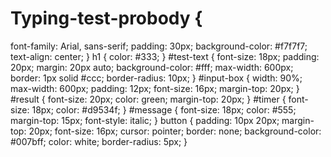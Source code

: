 # Typing-test-probody {
  font-family: Arial, sans-serif;
  padding: 30px;
  background-color: #f7f7f7;
  text-align: center;
}
h1 {
  color: #333;
}
#test-text {
  font-size: 18px;
  padding: 20px;
  margin: 20px auto;
  background-color: #fff;
  max-width: 600px;
  border: 1px solid #ccc;
  border-radius: 10px;
}
#input-box {
  width: 90%;
  max-width: 600px;
  padding: 12px;
  font-size: 16px;
  margin-top: 20px;
}
#result {
  font-size: 20px;
  color: green;
  margin-top: 20px;
}
#timer {
  font-size: 18px;
  color: #d9534f;
}
#message {
  font-size: 18px;
  color: #555;
  margin-top: 15px;
  font-style: italic;
}
button {
  padding: 10px 20px;
  margin-top: 20px;
  font-size: 16px;
  cursor: pointer;
  border: none;
  background-color: #007bff;
  color: white;
  border-radius: 5px;
}
